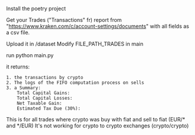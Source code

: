 Install the poetry project

Get your Trades ("Transactions" fr) report from "https://www.kraken.com/c/account-settings/documents" with all fields as a csv file. 


Upload it in /dataset
Modify FILE_PATH_TRADES in main 

run python main.py

it returns:

    1. the transactions by crypto
    2. The logs of the FIFO computation process on sells
    3. a Summary:
        Total Capital Gains: 
        Total Capital Losses:
        Net Taxable Gain: 
        Estimated Tax Due (30%): 


This is for all trades where crypto was buy with fiat and sell to fiat (EUR/* and */EUR)
It's not working for crypto to crypto exchanges (crypto/crypto)